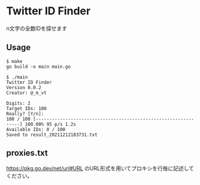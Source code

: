 # Twitter ID Finder

n文字の全数IDを探せます

## Usage

```
$ make
go build -o main main.go

$ ./main
Twitter ID Finder
Version 0.0.2
Creator: @_m_vt

Digits: 2
Target IDs: 100
Really? [Y/n]: 
100 / 100 [----------------------------------------------------------------] 100.00% 95 p/s 1.2s
Available IDs: 0 / 100
Saved to result_20211212183731.txt
```

## proxies.txt

https://pkg.go.dev/net/url#URL のURL形式を用いてプロキシを行毎に記述してください。
